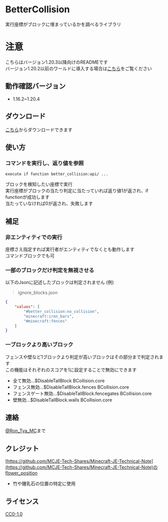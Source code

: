 
# BetterCollision

実行座標がブロックに埋まっているかを調べるライブラリ

</div>

# 注意

こちらはバージョン1.20.3以降向けのREADMEです  
バージョン1.20.2以前のワールドに導入する場合は[こちら](./README_1.16.2-1.20.2.md)をご覧ください

## 動作確認バージョン

- 1.16.2~1.20.4

## ダウンロード

[こちら](https://github.com/Ron-Tya-MC/BetterCollision/releases)からダウンロードできます

## 使い方

### コマンドを実行し、返り値を参照

```mcfunction
execute if function better_collision:api/ ...
```

ブロックを検知したい座標で実行  
実行座標がブロックの当たり判定に当たっていれば返り値1が返され、if functionが成功します  
当たっていなければ0が返され、失敗します

## 補足

### 非エンティティでの実行

座標さえ指定すれば実行者がエンティティでなくとも動作します  
コマンドブロックでも可

### 一部のブロックだけ判定を無視させる

以下のJsonに記述したブロックは判定されません
(例)  
>ignore_blocks.json

```json
{
    "values": [
        "#better_collision:no_collision",
        "minecraft:iron_bars",
        "#minecraft:fences"
    ]
}
```

### 一ブロックより高いブロック

フェンスや壁など1ブロックより判定が高いブロックはその部分まで判定されます  
この機能はそれぞれのスコアを1に設定することで無効にできます

- 全て無効...$DisableTallBlock BCollision.core
- フェンス無効...$DisableTallBlock.fences BCollision.core
- フェンスゲート無効...$DisableTallBlock.fencegates BCollision.core
- 壁無効...$DisableTallBlock.walls BCollision.core

## 連絡

[@Ron_Tya_MC](https://twitter.com/Ron_Tya_MC)まで

## クレジット

[https://github.com/MCJE-Tech-Shares/Minecraft-JE-Technical-Note](https://github.com/MCJE-Tech-Shares/Minecraft-JE-Technical-Note)のflower_position

- 竹や鍾乳石の位置の特定に使用

## ライセンス

[CC0-1.0](LICENSE)
